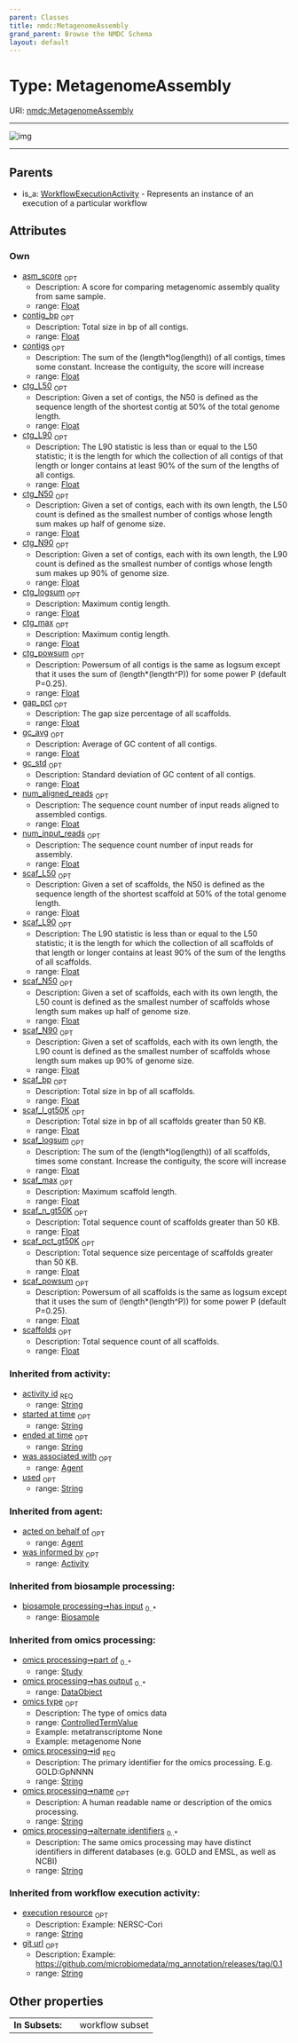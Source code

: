 ```yaml
---
parent: Classes
title: nmdc:MetagenomeAssembly
grand_parent: Browse the NMDC Schema
layout: default
---
```


# Type: MetagenomeAssembly




URI: [nmdc:MetagenomeAssembly](https://microbiomedata/meta/MetagenomeAssembly)


---

![img](http://yuml.me/diagram/nofunky;dir:TB/class/[WorkflowExecutionActivity],[WorkflowExecutionActivity]%5E-[MetagenomeAssembly%7Casm_score:float%20%3F;scaffolds:float%20%3F;scaf_logsum:float%20%3F;scaf_powsum:float%20%3F;scaf_max:float%20%3F;scaf_bp:float%20%3F;scaf_N50:float%20%3F;scaf_N90:float%20%3F;scaf_L50:float%20%3F;scaf_L90:float%20%3F;scaf_n_gt50K:float%20%3F;scaf_l_gt50K:float%20%3F;scaf_pct_gt50K:float%20%3F;contigs:float%20%3F;contig_bp:float%20%3F;ctg_N50:float%20%3F;ctg_L50:float%20%3F;ctg_N90:float%20%3F;ctg_L90:float%20%3F;ctg_logsum:float%20%3F;ctg_powsum:float%20%3F;ctg_max:float%20%3F;gap_pct:float%20%3F;gc_std:float%20%3F;gc_avg:float%20%3F;num_input_reads:float%20%3F;num_aligned_reads:float%20%3F;execution_resource(i):string%20%3F;git_url(i):string%20%3F;has_input(i):string%20%2A;has_output(i):string%20%2A;activity_id(i):string;started_at_time(i):string%20%3F;ended_at_time(i):string%20%3F;used(i):string%20%3F],[Agent],[Activity])

---


## Parents

 *  is_a: [WorkflowExecutionActivity](WorkflowExecutionActivity.md) - Represents an instance of an execution of a particular workflow

## Attributes


### Own

 * [asm_score](asm_score.md)  <sub>OPT</sub>
    * Description: A score for comparing metagenomic assembly quality from same sample.
    * range: [Float](types/Float.md)
 * [contig_bp](contig_bp.md)  <sub>OPT</sub>
    * Description: Total size in bp of all contigs.
    * range: [Float](types/Float.md)
 * [contigs](contigs.md)  <sub>OPT</sub>
    * Description: The sum of the (length*log(length)) of all contigs, times some constant.  Increase the contiguity, the score will increase
    * range: [Float](types/Float.md)
 * [ctg_L50](ctg_L50.md)  <sub>OPT</sub>
    * Description: Given a set of contigs, the N50 is defined as the sequence length of the shortest contig at 50% of the total genome length.
    * range: [Float](types/Float.md)
 * [ctg_L90](ctg_L90.md)  <sub>OPT</sub>
    * Description: The L90 statistic is less than or equal to the L50 statistic; it is the length for which the collection of all contigs of that length or longer contains at least 90% of the sum of the lengths of all contigs.
    * range: [Float](types/Float.md)
 * [ctg_N50](ctg_N50.md)  <sub>OPT</sub>
    * Description: Given a set of contigs, each with its own length, the L50 count is defined as the smallest number of contigs whose length sum makes up half of genome size.
    * range: [Float](types/Float.md)
 * [ctg_N90](ctg_N90.md)  <sub>OPT</sub>
    * Description: Given a set of contigs, each with its own length, the L90 count is defined as the smallest number of contigs whose length sum makes up 90% of genome size.
    * range: [Float](types/Float.md)
 * [ctg_logsum](ctg_logsum.md)  <sub>OPT</sub>
    * Description: Maximum contig length.
    * range: [Float](types/Float.md)
 * [ctg_max](ctg_max.md)  <sub>OPT</sub>
    * Description: Maximum contig length.
    * range: [Float](types/Float.md)
 * [ctg_powsum](ctg_powsum.md)  <sub>OPT</sub>
    * Description: Powersum of all contigs is the same as logsum except that it uses the sum of (length*(length^P)) for some power P (default P=0.25).
    * range: [Float](types/Float.md)
 * [gap_pct](gap_pct.md)  <sub>OPT</sub>
    * Description: The gap size percentage of all scaffolds.
    * range: [Float](types/Float.md)
 * [gc_avg](gc_avg.md)  <sub>OPT</sub>
    * Description: Average of GC content of all contigs.
    * range: [Float](types/Float.md)
 * [gc_std](gc_std.md)  <sub>OPT</sub>
    * Description: Standard deviation of GC content of all contigs.
    * range: [Float](types/Float.md)
 * [num_aligned_reads](num_aligned_reads.md)  <sub>OPT</sub>
    * Description: The sequence count number of input reads aligned to assembled contigs.
    * range: [Float](types/Float.md)
 * [num_input_reads](num_input_reads.md)  <sub>OPT</sub>
    * Description: The sequence count number of input reads for assembly.
    * range: [Float](types/Float.md)
 * [scaf_L50](scaf_L50.md)  <sub>OPT</sub>
    * Description: Given a set of scaffolds, the N50 is defined as the sequence length of the shortest scaffold at 50% of the total genome length.
    * range: [Float](types/Float.md)
 * [scaf_L90](scaf_L90.md)  <sub>OPT</sub>
    * Description: The L90 statistic is less than or equal to the L50 statistic; it is the length for which the collection of all scaffolds of that length or longer contains at least 90% of the sum of the lengths of all scaffolds.
    * range: [Float](types/Float.md)
 * [scaf_N50](scaf_N50.md)  <sub>OPT</sub>
    * Description: Given a set of scaffolds, each with its own length, the L50 count is defined as the smallest number of scaffolds whose length sum makes up half of genome size.
    * range: [Float](types/Float.md)
 * [scaf_N90](scaf_N90.md)  <sub>OPT</sub>
    * Description: Given a set of scaffolds, each with its own length, the L90 count is defined as the smallest number of scaffolds whose length sum makes up 90% of genome size.
    * range: [Float](types/Float.md)
 * [scaf_bp](scaf_bp.md)  <sub>OPT</sub>
    * Description: Total size in bp of all scaffolds.
    * range: [Float](types/Float.md)
 * [scaf_l_gt50K](scaf_l_gt50K.md)  <sub>OPT</sub>
    * Description: Total size in bp of all scaffolds greater than 50 KB.
    * range: [Float](types/Float.md)
 * [scaf_logsum](scaf_logsum.md)  <sub>OPT</sub>
    * Description: The sum of the (length*log(length)) of all scaffolds, times some constant.  Increase the contiguity, the score will increase
    * range: [Float](types/Float.md)
 * [scaf_max](scaf_max.md)  <sub>OPT</sub>
    * Description: Maximum scaffold length.
    * range: [Float](types/Float.md)
 * [scaf_n_gt50K](scaf_n_gt50K.md)  <sub>OPT</sub>
    * Description: Total sequence count of scaffolds greater than 50 KB.
    * range: [Float](types/Float.md)
 * [scaf_pct_gt50K](scaf_pct_gt50K.md)  <sub>OPT</sub>
    * Description: Total sequence size percentage of scaffolds greater than 50 KB.
    * range: [Float](types/Float.md)
 * [scaf_powsum](scaf_powsum.md)  <sub>OPT</sub>
    * Description: Powersum of all scaffolds is the same as logsum except that it uses the sum of (length*(length^P)) for some power P (default P=0.25).
    * range: [Float](types/Float.md)
 * [scaffolds](scaffolds.md)  <sub>OPT</sub>
    * Description: Total sequence count of all scaffolds.
    * range: [Float](types/Float.md)

### Inherited from activity:

 * [activity id](activity_id.md)  <sub>REQ</sub>
    * range: [String](types/String.md)
 * [started at time](started_at_time.md)  <sub>OPT</sub>
    * range: [String](types/String.md)
 * [ended at time](ended_at_time.md)  <sub>OPT</sub>
    * range: [String](types/String.md)
 * [was associated with](was_associated_with.md)  <sub>OPT</sub>
    * range: [Agent](Agent.md)
 * [used](used.md)  <sub>OPT</sub>
    * range: [String](types/String.md)

### Inherited from agent:

 * [acted on behalf of](acted_on_behalf_of.md)  <sub>OPT</sub>
    * range: [Agent](Agent.md)
 * [was informed by](was_informed_by.md)  <sub>OPT</sub>
    * range: [Activity](Activity.md)

### Inherited from biosample processing:

 * [biosample processing➞has input](biosample_processing_has_input.md)  <sub>0..*</sub>
    * range: [Biosample](Biosample.md)

### Inherited from omics processing:

 * [omics processing➞part of](omics_processing_part_of.md)  <sub>0..*</sub>
    * range: [Study](Study.md)
 * [omics processing➞has output](omics_processing_has_output.md)  <sub>0..*</sub>
    * range: [DataObject](DataObject.md)
 * [omics type](omics_type.md)  <sub>OPT</sub>
    * Description: The type of omics data
    * range: [ControlledTermValue](ControlledTermValue.md)
    * Example: metatranscriptome None
    * Example: metagenome None
 * [omics processing➞id](omics_processing_id.md)  <sub>REQ</sub>
    * Description: The primary identifier for the omics processing. E.g. GOLD:GpNNNN
    * range: [String](types/String.md)
 * [omics processing➞name](omics_processing_name.md)  <sub>OPT</sub>
    * Description: A human readable name or description of the omics processing.
    * range: [String](types/String.md)
 * [omics processing➞alternate identifiers](omics_processing_alternate_identifiers.md)  <sub>0..*</sub>
    * Description: The same omics processing may have distinct identifiers in different databases (e.g. GOLD and EMSL, as well as NCBI)
    * range: [String](types/String.md)

### Inherited from workflow execution activity:

 * [execution resource](execution_resource.md)  <sub>OPT</sub>
    * Description: Example: NERSC-Cori
    * range: [String](types/String.md)
 * [git url](git_url.md)  <sub>OPT</sub>
    * Description: Example: https://github.com/microbiomedata/mg_annotation/releases/tag/0.1
    * range: [String](types/String.md)

## Other properties

|  |  |  |
| --- | --- | --- |
| **In Subsets:** | | workflow subset |

